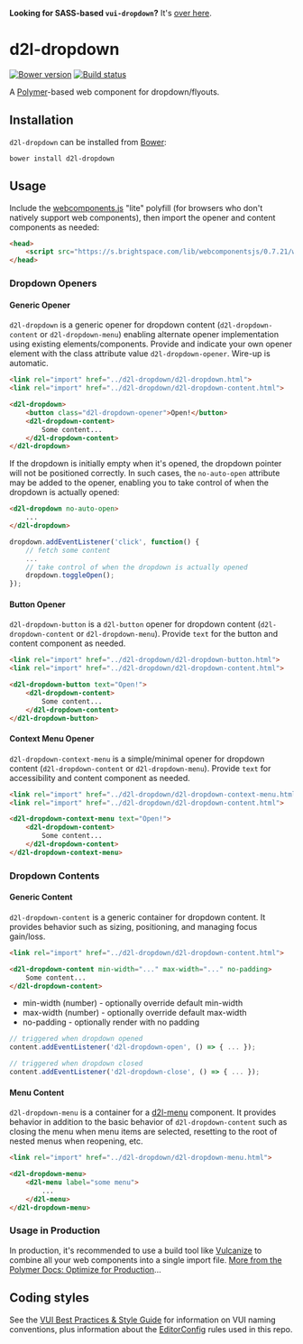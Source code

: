 **Looking for SASS-based `vui-dropdown`?** It's [over here](https://github.com/Brightspace/valence-ui-dropdown/tree/sass).

# d2l-dropdown
[![Bower version][bower-image]][bower-url]
[![Build status][ci-image]][ci-url]

A [Polymer](https://www.polymer-project.org/1.0/)-based web component for dropdown/flyouts.

## Installation

`d2l-dropdown` can be installed from [Bower][bower-url]:
```shell
bower install d2l-dropdown
```

## Usage

Include the [webcomponents.js](http://webcomponents.org/polyfills/) "lite" polyfill (for browsers who don't natively support web components), then import the opener and content components as needed:

```html
<head>
	<script src="https://s.brightspace.com/lib/webcomponentsjs/0.7.21/webcomponents-lite.min.js"></script>
</head>
```

### Dropdown Openers

#### Generic Opener

`d2l-dropdown` is a generic opener for dropdown content (`d2l-dropdown-content` or `d2l-dropdown-menu`) enabling alternate opener implementation using existing elements/components. Provide and indicate your own opener element with the class attribute value `d2l-dropdown-opener`.  Wire-up is automatic.

```html
<link rel="import" href="../d2l-dropdown/d2l-dropdown.html">
<link rel="import" href="../d2l-dropdown/d2l-dropdown-content.html">

<d2l-dropdown>
	<button class="d2l-dropdown-opener">Open!</button>
	<d2l-dropdown-content>
		Some content...
	</d2l-dropdown-content>
</d2l-dropdown>
```

If the dropdown is initially empty when it's opened, the dropdown pointer will not be positioned correctly.  In such cases, the `no-auto-open` attribute may be added to the opener, enabling you to take control of when the dropdown is actually opened:

```html
<d2l-dropdown no-auto-open>
	...
</d2l-dropdown>
```

```javascript
dropdown.addEventListener('click', function() {
	// fetch some content
	...
	// take control of when the dropdown is actually opened
	dropdown.toggleOpen();
});
```

#### Button Opener

`d2l-dropdown-button` is a `d2l-button` opener for dropdown content (`d2l-dropdown-content` or `d2l-dropdown-menu`).  Provide `text` for the button and content component as needed.

```html
<link rel="import" href="../d2l-dropdown/d2l-dropdown-button.html">
<link rel="import" href="../d2l-dropdown/d2l-dropdown-content.html">

<d2l-dropdown-button text="Open!">
	<d2l-dropdown-content>
		Some content...
	</d2l-dropdown-content>
</d2l-dropdown-button>
```

#### Context Menu Opener

`d2l-dropdown-context-menu` is a simple/minimal opener for dropdown content (`d2l-dropdown-content` or `d2l-dropdown-menu`).  Provide `text` for accessibility and content component as needed.

```html
<link rel="import" href="../d2l-dropdown/d2l-dropdown-context-menu.html">
<link rel="import" href="../d2l-dropdown/d2l-dropdown-content.html">

<d2l-dropdown-context-menu text="Open!">
	<d2l-dropdown-content>
		Some content...
	</d2l-dropdown-content>
</d2l-dropdown-context-menu>
```

### Dropdown Contents

#### Generic Content

`d2l-dropdown-content` is a generic container for dropdown content.  It provides behavior such as sizing,  positioning, and managing focus gain/loss.

```html
<link rel="import" href="../d2l-dropdown/d2l-dropdown-content.html">

<d2l-dropdown-content min-width="..." max-width="..." no-padding>
	Some content...
</d2l-dropdown-content>
```

* min-width (number) - optionally override default min-width
* max-width (number) - optionally override default max-width
* no-padding - optionally render with no padding

```javascript
// triggered when dropdown opened
content.addEventListener('d2l-dropdown-open', () => { ... });

// triggered when dropdown closed
content.addEventListener('d2l-dropdown-close', () => { ... });
```

#### Menu Content

`d2l-dropdown-menu` is a container for a [d2l-menu](https://github.com/Brightspace/d2l-menu-ui) component.  It provides behavior in addition to the basic behavior of `d2l-dropdown-content` such as closing the menu when menu items are selected, resetting to the root of nested menus when reopening, etc.

```html
<link rel="import" href="../d2l-dropdown/d2l-dropdown-menu.html">

<d2l-dropdown-menu>
	<d2l-menu label="some menu">
		...
	</d2l-menu>
</d2l-dropdown-menu>
```

### Usage in Production

In production, it's recommended to use a build tool like [Vulcanize](https://github.com/Polymer/vulcanize) to combine all your web components into a single import file. [More from the Polymer Docs: Optimize for Production](https://www.polymer-project.org/1.0/tools/optimize-for-production.html)...

## Coding styles

See the [VUI Best Practices & Style Guide](https://github.com/Brightspace/valence-ui-docs/wiki/Best-Practices-&-Style-Guide) for information on VUI naming conventions, plus information about the [EditorConfig](http://editorconfig.org) rules used in this repo.

[bower-url]: http://bower.io/search/?q=d2l-dropdown
[bower-image]: https://img.shields.io/bower/v/d2l-dropdown.svg
[ci-url]: https://travis-ci.org/Brightspace/d2l-dropdown-ui
[ci-image]: https://travis-ci.org/Brightspace/d2l-dropdown-ui.svg?branch=master
